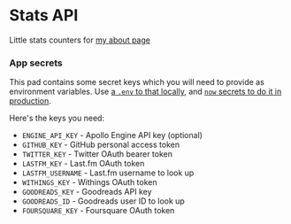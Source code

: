 # Stats API

Little stats counters for [my about page](https://lowmess.com/about/)

### App secrets

This pad contains some secret keys which you will need to provide as environment variables. Use [a `.env` to that locally](https://zeit.co/docs/v2/development/environment-variables/), and [`now` secrets to do it in production](https://zeit.co/docs/v2/deployments/environment-variables-and-secrets/).

Here's the keys you need:

- `ENGINE_API_KEY` - Apollo Engine API key (optional)
- `GITHUB_KEY` - GitHub personal access token
- `TWITTER_KEY` - Twitter OAuth bearer token
- `LASTFM_KEY` - Last.fm OAuth token
- `LASTFM_USERNAME` - Last.fm username to look up
- `WITHINGS_KEY` - Withings OAuth token
- `GOODREADS_KEY` - Goodreads API key
- `GOODREADS_ID` - Goodreads user ID to look up
- `FOURSQUARE_KEY` - Foursquare OAuth token
